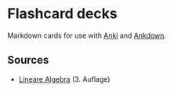 # Flashcard decks

Markdown cards for use with [Anki](https://apps.ankiweb.net/index.html) and [Ankdown](https://github.com/benwr/ankdown/).

## Sources
- [Lineare Algebra](https://www.amazon.de/Lineare-Algebra-Albrecht-Beutelspacher/dp/3528665084) (3. Auflage)
